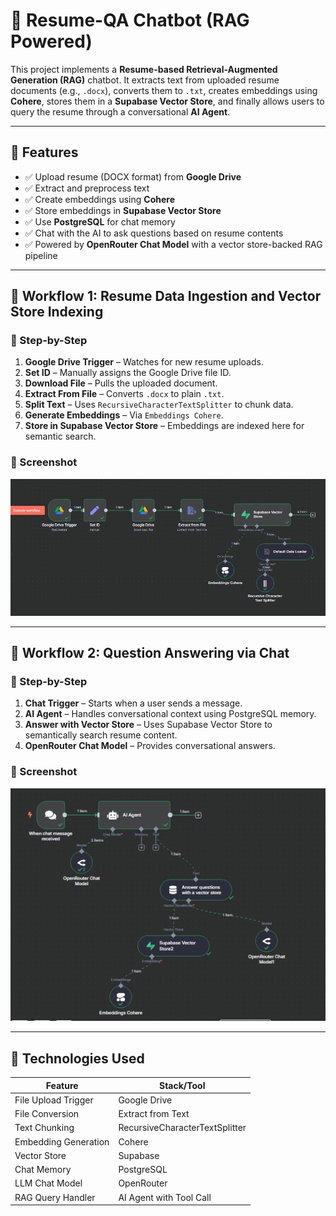 # 📄 Resume-QA Chatbot (RAG Powered)

This project implements a **Resume-based Retrieval-Augmented Generation (RAG)** chatbot. It extracts text from uploaded resume documents (e.g., `.docx`), converts them to `.txt`, creates embeddings using **Cohere**, stores them in a **Supabase Vector Store**, and finally allows users to query the resume through a conversational **AI Agent**.

---

## 🚀 Features

- ✅ Upload resume (DOCX format) from **Google Drive**
- ✅ Extract and preprocess text
- ✅ Create embeddings using **Cohere**
- ✅ Store embeddings in **Supabase Vector Store**
- ✅ Use **PostgreSQL** for chat memory
- ✅ Chat with the AI to ask questions based on resume contents
- ✅ Powered by **OpenRouter Chat Model** with a vector store-backed RAG pipeline

---

## 🧠 Workflow 1: Resume Data Ingestion and Vector Store Indexing

### 🔁 Step-by-Step

1. **Google Drive Trigger** – Watches for new resume uploads.
2. **Set ID** – Manually assigns the Google Drive file ID.
3. **Download File** – Pulls the uploaded document.
4. **Extract From File** – Converts `.docx` to plain `.txt`.
5. **Split Text** – Uses `RecursiveCharacterTextSplitter` to chunk data.
6. **Generate Embeddings** – Via `Embeddings Cohere`.
7. **Store in Supabase Vector Store** – Embeddings are indexed here for semantic search.

### 📸 Screenshot

![Ingestion Pipeline](./RAG.PNG)

---

## 🤖 Workflow 2: Question Answering via Chat

### 🔁 Step-by-Step

1. **Chat Trigger** – Starts when a user sends a message.
2. **AI Agent** – Handles conversational context using PostgreSQL memory.
3. **Answer with Vector Store** – Uses Supabase Vector Store to semantically search resume content.
4. **OpenRouter Chat Model** – Provides conversational answers.

### 📸 Screenshot

![Chat QA Pipeline](./RAG2.PNG)

---

## 💾 Technologies Used

| Feature                  | Stack/Tool                |
|--------------------------|---------------------------|
| File Upload Trigger      | Google Drive              |
| File Conversion          | Extract from Text         |
| Text Chunking            | RecursiveCharacterTextSplitter |
| Embedding Generation     | Cohere                    |
| Vector Store             | Supabase                  |
| Chat Memory              | PostgreSQL                |
| LLM Chat Model           | OpenRouter                |
| RAG Query Handler        | AI Agent with Tool Call   |



